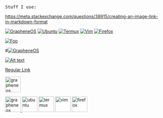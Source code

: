 <pre>
Stuff I use:
</pre>

https://meta.stackexchange.com/questions/38915/creating-an-image-link-in-markdown-format

<a href="https://grapheneos.org" rel="GrapheneOS">![GrapheneOS](https://github.com/aspindle/readme_imgs/blob/main/grapheneos3.png?raw=true)</a>
<a href="https://ubuntu.com" rel="Ubuntu">![Ubuntu](https://github.com/aspindle/README.md/assets/9095033/664be026-e01d-40ec-8450-96dd901f2d3b)</a>
<a href="https://termux.dev/en/" rel="Termux">![Termux](https://github.com/aspindle/readme_imgs/blob/main/termux.png?raw=true)</a>
<a href="https://www.vim.org" rel="Vim">![Vim](https://github.com/aspindle/aspindle/assets/9095033/328af9ab-ce0a-4067-ae83-6a9e333a3049)</a>
<a href="https://www.mozilla.org/en-US/firefox/new/" rel="Firefox">![Firefox](https://github.com/aspindle/readme_imgs/blob/main/firefox.png?raw=true)</a>




<a href="http://google.com.au/" rel="some text">![Foo](http://www.google.com.au/images/nav_logo7.png)</a>

#[![GrapheneOS](https://github.com/aspindle/README.md/assets/9095033/b3c2e234-d9c6-474f-9b2c-97c1d6c6cc29)](https://grapheneos.org)

[![Alt text](https://assets.digitalocean.com/articles/alligator/boo.svg)](https://digitalocean.com)

<a href="https://grapheneos.org">Regular Link</a>

<a href="https://grapheneos.org">
  <img src="https://github.com/aspindle/README.md/assets/9095033/b3c2e234-d9c6-474f-9b2c-97c1d6c6cc29" width="50" alt="grapheneos"/>
</a>
 
[<a href="https://grapheneos.org">
  <img src="https://github.com/aspindle/README.md/assets/9095033/b3c2e234-d9c6-474f-9b2c-97c1d6c6cc29" width="50" alt="grapheneos"/>
 </a>](https://grapheneos.org)
[<img src="https://github.com/aspindle/README.md/assets/9095033/664be026-e01d-40ec-8450-96dd901f2d3b" width="50" alt="ubuntu"/>](https://ubuntu.com/)
[<img src="https://github.com/aspindle/aspindle/assets/9095033/6c605635-23c8-4a56-8702-d928723f7d5d" width="50" alt="termux"/>](https://termux.dev/en/)
[<img src="https://github.com/aspindle/aspindle/assets/9095033/328af9ab-ce0a-4067-ae83-6a9e333a3049" width="50" alt="vim"/>](https://www.vim.org/)
[<img src="https://github.com/aspindle/aspindle/assets/9095033/7a4729f9-161c-4185-94fb-f07adf5c400c" width="50" alt="firefox"/>](https://www.mozilla.org/en-US/firefox/new/)


